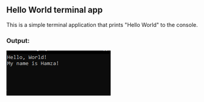 ## Hello World terminal app

This is a simple terminal application that prints "Hello World" to the console.

### Output:
![Output Screenshot](output.png)

